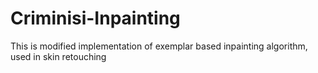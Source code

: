 # Criminisi-Inpainting
This is modified implementation of exemplar based inpainting algorithm, used in skin retouching
